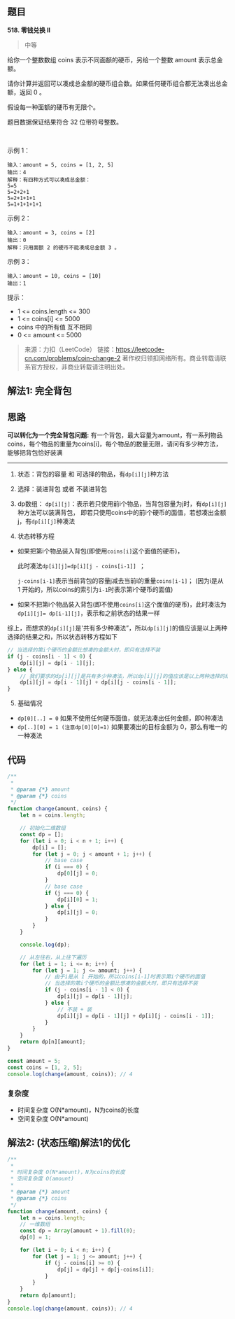 ## 题目
**518. 零钱兑换 II**
>中等

给你一个整数数组 coins 表示不同面额的硬币，另给一个整数 amount 表示总金额。

请你计算并返回可以凑成总金额的硬币组合数。如果任何硬币组合都无法凑出总金额，返回 0 。

假设每一种面额的硬币有无限个。 

题目数据保证结果符合 32 位带符号整数。

 

示例 1：
```
输入：amount = 5, coins = [1, 2, 5]
输出：4
解释：有四种方式可以凑成总金额：
5=5
5=2+2+1
5=2+1+1+1
5=1+1+1+1+1
```
示例 2：
```
输入：amount = 3, coins = [2]
输出：0
解释：只用面额 2 的硬币不能凑成总金额 3 。
```
示例 3：
```
输入：amount = 10, coins = [10] 
输出：1
```
提示：

* 1 <= coins.length <= 300
* 1 <= coins[i] <= 5000
* coins 中的所有值 互不相同
* 0 <= amount <= 5000

> 来源：力扣（LeetCode）
链接：https://leetcode-cn.com/problems/coin-change-2
著作权归领扣网络所有。商业转载请联系官方授权，非商业转载请注明出处。
## 解法1: 完全背包
## 思路
**可以转化为一个完全背包问题:**
有一个背包，最大容量为amount，有一系列物品coins，每个物品的重量为coins[i]，每个物品的数量无限，请问有多少种方法，能够把背包恰好装满

---

1. 状态：背包的容量 和 可选择的物品，有`dp[i][j]`种方法
2. 选择：装进背包 或者 不装进背包
3. dp数组：
`dp[i][j]`：表示若只使用前i个物品，当背包容量为j时，有`dp[i][j]`种方法可以装满背包，
即若只使用coins中的前i个硬币的面值，若想凑出金额j，有`dp[i][j]`种凑法

4. 状态转移方程
* 如果把第i个物品装入背包(即使用`coins[i]`这个面值的硬币)，

  此时凑法`dp[i][j]=dp[i][j - coins[i-1]] `；

  `j-coins[i-1]`表示当前背包的容量j减去当前i的重量`coins[i-1]`；
  (因为i是从 1 开始的，所以coins的索引为`i-1`时表示第i个硬币的面值)

* 如果不把第i个物品装入背包(即不使用`coins[i]`这个面值的硬币)，此时凑法为`dp[i][j]= dp[i-1][j]`，表示和之前状态的结果一样

综上，而想求的`dp[i][j]`是'共有多少种凑法”，所以`dp[i][j]`的值应该是以上两种选择的结果之和，所以状态转移方程如下
```javascript
// 当选择的第i个硬币的金额比想凑的金额大时，即只有选择不装
if (j - coins[i - 1] < 0) {
    dp[i][j] = dp[i - 1][j];
} else {
    // 我们要求的dp[i][j]是共有多少种凑法，所以dp[i][j]的值应该是以上两种选择的结果之和，dp[i][j] = 不装 + 装
    dp[i][j] = dp[i - 1][j] + dp[i][j - coins[i - 1]];
}

```

5. 基础情况
* `dp[0][..] = 0` 如果不使用任何硬币面值，就无法凑出任何金额，即0种凑法
* `dp[..][0] = 1 (注意dp[0][0]=1)` 如果要凑出的目标金额为 0，那么有唯一的一种凑法

## 代码
```javascript
/**
 * 
 * @param {*} amount 
 * @param {*} coins 
 */
function change(amount, coins) {
    let n = coins.length;

    // 初始化二维数组
    const dp = [];
    for (let i = 0; i < n + 1; i++) {
        dp[i] = [];
        for (let j = 0; j < amount + 1; j++) {
            // base case
            if (i === 0) {
                dp[0][j] = 0;
            }
            // base case
            if (j === 0) {
                dp[i][0] = 1;
            } else {
                dp[i][j] = 0;
            }
        }
    }

    console.log(dp);

    // 从左往右，从上往下遍历
    for (let i = 1; i <= n; i++) {
        for (let j = 1; j <= amount; j++) {
            // 由于i是从 1 开始的，所以coins[i-1]时表示第i个硬币的面值
            // 当选择的第i个硬币的金额比想凑的金额大时，即只有选择不装
            if (j - coins[i - 1] < 0) {
                dp[i][j] = dp[i - 1][j];
            } else {
                // 不装 + 装
                dp[i][j] = dp[i - 1][j] + dp[i][j - coins[i - 1]];
            }
        }
    }
    return dp[n][amount];
}

const amount = 5;
const coins = [1, 2, 5];
console.log(change(amount, coins)); // 4
```
### 复杂度
 * 时间复杂度 O(N*amount)，N为coins的长度
 * 空间复杂度 O(N*amount)



## 解法2: (状态压缩)解法1的优化
```javascript
/**
 * 
 * 时间复杂度 O(N*amount)，N为coins的长度
 * 空间复杂度 O(amount)
 * 
 * @param {*} amount 
 * @param {*} coins 
 */
function change(amount, coins) {
    let n = coins.length;
    // 一维数组
    const dp = Array(amount + 1).fill(0);
    dp[0] = 1;

    for (let i = 0; i < n; i++) {
        for (let j = 1; j <= amount; j++) {
            if (j - coins[i] >= 0) {
                dp[j] = dp[j] + dp[j-coins[i]];
            }
        }
    }
    return dp[amount];
}
console.log(change(amount, coins)); // 4

```
